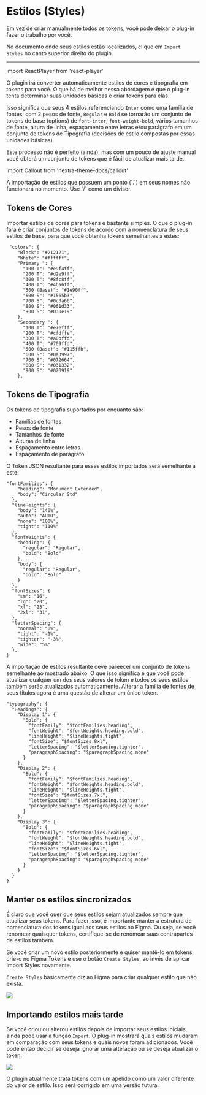 # Estilos (Styles)

Em vez de criar manualmente todos os tokens, você pode deixar o plug-in fazer o trabalho por você.

No documento onde seus estilos estão localizados, clique em `Import Styles` no canto superior direito do plugin.

---

import ReactPlayer from 'react-player'


<ReactPlayer
  muted
  width="100%"
  height="auto"
  loop
  playing
  controls
  url="/cxqos7Yhr4.mp4"
/>

O plugin irá converter automaticamente estilos de cores e tipografia em tokens para você. O que há de melhor nessa abordagem é que o plug-in tenta determinar suas unidades básicas e criar tokens para elas.

Isso significa que seus 4 estilos referenciando `Inter` como uma família de fontes, com 2 pesos de fonte, `Regular` e `Bold` se tornarão um conjunto de tokens de base (options) de `font-inter`, `font-weight-bold`, vários tamanhos de fonte, altura de linha, espaçamento entre letras e/ou parágrafo em um conjunto de tokens de Tipografia (decisões de estilo compostas por essas unidades básicas).

Este processo não é perfeito (ainda), mas com um pouco de ajuste manual você obterá um conjunto de tokens que é fácil de atualizar mais tarde.

import Callout from 'nextra-theme-docs/callout'

<Callout emoji="💡">
  A importação de estilos que possuem um ponto (`.`) em seus nomes não funcionará no momento. Use `/` como um divisor.
</Callout>

## Tokens de Cores

Importar estilos de cores para tokens é bastante simples. O que o plug-in fará é criar conjuntos de tokens de acordo com a nomenclatura de seus estilos de base, para que você obtenha tokens semelhantes a estes:

```
 "colors": {
    "Black": "#212121",
    "White": "#ffffff",
    "Primary ": {
      "100 T": "#e9f4ff",
      "200 T": "#d2e9ff",
      "300 T": "#8fc8ff",
      "400 T": "#4ba6ff",
      "500 (Base)": "#1e90ff",
      "600 S": "#1565b3",
      "700 S": "#0c3a66",
      "800 S": "#061d33",
      "900 S": "#030e19"
    },
    "Secondary ": {
      "100 T": "#e7efff",
      "200 T": "#cfdffe",
      "300 T": "#a0bffd",
      "400 T": "#709ffd",
      "500 (Base)": "#115ffb",
      "600 S": "#0a3997",
      "700 S": "#072664",
      "800 S": "#031332",
      "900 S": "#020919"
    },
```


## Tokens de Tipografia

Os tokens de tipografia suportados por enquanto são:

- Famílias de fontes
- Pesos de fonte
- Tamanhos de fonte
- Alturas de linha
- Espaçamento entre letras
- Espaçamento de parágrafo

O Token JSON resultante para esses estilos importados será semelhante a este:

```
"fontFamilies": {
    "heading": "Monument Extended",
    "body": "Circular Std"
  },
  "lineHeights": {
    "body": "140%",
    "auto": "AUTO",
    "none": "100%",
    "tight": "110%"
  },
  "fontWeights": {
    "heading": {
      "regular": "Regular",
      "bold": "Bold"
    },
    "body": {
      "regular": "Regular",
      "bold": "Bold"
    }
  },
  "fontSizes": {
    "sm": "16",
    "lg": "20",
    "xl": "25",
    "2xl": "31",
  },
  "letterSpacing": {
    "normal": "0%",
    "tight": "-1%",
    "tighter": "-3%",
    "wide": "5%"
  },
}
```

A importação de estilos resultante deve pareecer um conjunto de tokens semelhante ao mostrado abaixo. O que isso significa é que você pode atualizar qualquer um dos seus valores de token e todos os seus estilos também serão atualizados automaticamente. Alterar a família de fontes de seus títulos agora é uma questão de alterar um único token.

```
"typography": {
  "Headings": {
    "Display 1": {
      "Bold": {
        "fontFamily": "$fontFamilies.heading",
        "fontWeight": "$fontWeights.heading.bold",
        "lineHeight": "$lineHeights.tight",
        "fontSize": "$fontSizes.8xl",
        "letterSpacing": "$letterSpacing.tighter",
        "paragraphSpacing": "$paragraphSpacing.none"
      }
    },
    "Display 2": {
      "Bold": {
        "fontFamily": "$fontFamilies.heading",
        "fontWeight": "$fontWeights.heading.bold",
        "lineHeight": "$lineHeights.tight",
        "fontSize": "$fontSizes.7xl",
        "letterSpacing": "$letterSpacing.tighter",
        "paragraphSpacing": "$paragraphSpacing.none"
      }
    },
    "Display 3": {
      "Bold": {
        "fontFamily": "$fontFamilies.heading",
        "fontWeight": "$fontWeights.heading.bold",
        "lineHeight": "$lineHeights.tight",
        "fontSize": "$fontSizes.6xl",
        "letterSpacing": "$letterSpacing.tighter",
        "paragraphSpacing": "$paragraphSpacing.none"
      }
    }
  }
}
```

## Manter os estilos sincronizados

É claro que você quer que seus estilos sejam atualizados sempre que atualizar seus tokens. Para fazer isso, é importante manter a estrutura de nomenclatura dos tokens igual aos seus estilos no Figma. Ou seja, se você renomear quaisquer tokens, certifique-se de renomear suas contrapartes de estilos também.

Se você criar um novo estilo posteriormente e quiser mantê-lo em tokens, crie-o no Figma Tokens e use o botão `Create Styles`, ao invés de aplicar Import Styles novamente.

`Create Styles` basicamente diz ao Figma para criar qualquer estilo que não exista.

![](/create-styles.jpg)

## Importando estilos mais tarde
Se você criou ou alterou estilos depois de importar seus estilos iniciais, ainda pode usar a função `Import`. O plug-in mostrará quais estilos mudaram em comparação com seus tokens e quais novos foram adicionados. Você pode então decidir se deseja ignorar uma alteração ou se deseja atualizar o token.

![](/import-styles-diff.png)

<Callout emoji="💡">
  O plugin atualmente trata tokens com um apelido como um valor diferente do valor de estilo. Isso será corrigido em uma versão futura.
</Callout>
